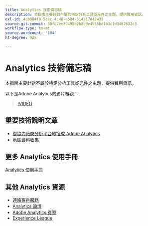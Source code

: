 ```yaml
---
title: Analytics 技術備忘稿
description: 本指南主要針對不屬於特定分析工具或元件之主題，提供實用資訊。
exl-id: 4cb084f8-5cec-4c46-a584-614217d42431
source-git-commit: 38fb7ec39495b2b8cde4955bd1b3c1d3487632c3
workflow-type: tm+mt
source-wordcount: '104'
ht-degree: 92%

---
```


# Analytics 技術備忘稿

本指南主要針對不屬於特定分析工具或元件之主題，提供實用資訊。

以下是Adobe Analytics的影片概觀：

>[!VIDEO](https://video.tv.adobe.com/v/27429/?quality=12)

## 重要技術說明文章

* [從協力廠商分析平台轉換成 Adobe Analytics](ga-to-aa/home.md)
* [地區資料收集](/help/technotes/rdc/regional-data-collection.md)

## 更多 Analytics 使用手冊

[Analytics 使用手冊](https://experienceleague.adobe.com/docs/analytics.html)

## 其他 Analytics 資源

* [連絡客戶服務](https://helpx.adobe.com/contact/enterprise-support.ec.html)
* [Analytics 論壇](https://forums.adobe.com/community/experience-cloud/analytics-cloud/analytics)
* [Adobe Analytics 資源](https://forums.adobe.com/message/10660755)
* [Experience League](https://landing.adobe.com/experience-league/)
